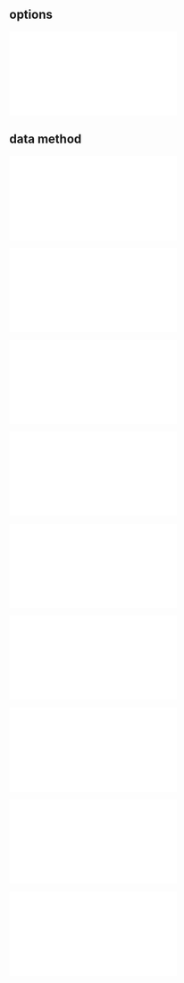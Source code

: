 ## options

<embed src="@/docs/common/layer/options.en.md"></embed>

## data method

<embed src="@/docs/common/layer/layer_encode.en.md"></embed>

<embed src="@/docs/common/layer/layer_style.en.md"></embed>

<embed src="@/docs/common/layer/layer_texture.en.md"></embed>

<embed src="@/docs/common/layer/layer_update.en.md"></embed>

<embed src="@/docs/common/layer/layer_ctr.en.md"></embed>

<embed src="@/docs/common/layer/layer_interaction.en.md"></embed>

<embed src="@/docs/common/layer/mask_method.en.md"></embed>

<embed src="@/docs/common/layer/mouse_event.en.md"></embed>

<embed src="@/docs/common/layer/layer_event.en.md"></embed>

